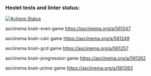 ### Hexlet tests and linter status:
[![Actions Status](https://github.com/Mantik0re/frontend-project-44/workflows/hexlet-check/badge.svg)](https://github.com/Mantik0re/frontend-project-44/actions)

asciinema brain-even game
https://asciinema.org/a/561247

asciinema brain-calc game
https://asciinema.org/a/561249

asciinema brain-gcd game
https://asciinema.org/a/561257

asciinema brain-progression game
https://asciinema.org/a/561262

asciinema brain-prime game
https://asciinema.org/a/561263

